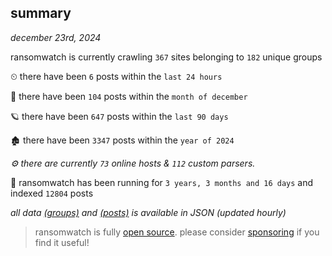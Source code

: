 
## summary
_december 23rd, 2024_

ransomwatch is currently crawling `367` sites belonging to `182` unique groups

⏲ there have been `6` posts within the `last 24 hours`

🦈 there have been `104` posts within the `month of december`

🪐 there have been `647` posts within the `last 90 days`

🏚 there have been `3347` posts within the `year of 2024`

_⚙️ there are currently `73` online hosts & `112` custom parsers._

🦕 ransomwatch has been running for `3 years, 3 months and 16 days` and indexed `12804` posts

_all data  [(groups)](http://https://dataleak.hopeless99.top//groups) and [(posts)](http://https://dataleak.hopeless99.top//posts) is available in JSON (updated hourly)_

> ransomwatch is fully [open source](https://github.com/joshhighet/ransomwatch#ransomwatch--). please consider [sponsoring](https://github.com/sponsors/joshhighet) if you find it useful!
